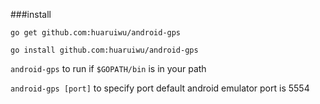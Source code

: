 ###install

`go get github.com:huaruiwu/android-gps`

`go install github.com:huaruiwu/android-gps`

`android-gps` to run if `$GOPATH/bin` is in your path

`android-gps [port]` to specify port
default android emulator port is 5554
